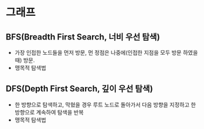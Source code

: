 # 그래프

## BFS(Breadth First Search, 너비 우선 탐색)

- 가장 인접한 노드들을 먼저 방문, 먼 정점은 나중에(인접한 지점을 모두 방문 하였을 때) 방문.
- 맹목적 탐색법

## DFS(Depth First Search, 깊이 우선 탐색)

- 한 방향으로 탐색하고, 막혔을 경우 루트 노드로 돌아가서 다음 방향을 지정하고 한방향으로 계속하여 탐색을 반복
- 맹목적 탐색법
